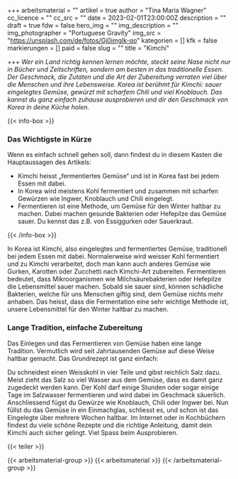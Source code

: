 +++
arbeitsmaterial = ""
artikel = true
author = "Tina Maria Wagner"
cc_licence = ""
cc_src = ""
date = 2023-02-01T23:00:00Z
description = ""
draft = true
fdw = false
hero_img = ""
img_description = ""
img_photographer = "Portuguese Gravity"
img_src = "https://unsplash.com/de/fotos/Gj0imgIk-qo"
kategorien = []
kfk = false
markierungen = []
paid = false
slug = ""
title = "Kimchi"

+++
_Wer ein Land richtig kennen lernen möchte, steckt seine Nase nicht nur in Bücher und Zeitschriften, sondern am besten in das traditionelle Essen. Der Geschmack, die Zutaten und die Art der Zubereitung verraten viel über die Menschen und ihre Lebensweise. Korea ist berühmt für Kimchi: sauer eingelegtes Gemüse, gewürzt mit scharfem Chili und viel Knoblauch. Das kannst du ganz einfach zuhause ausprobieren und dir den Geschmack von Korea in deine Küche holen._

  
{{< info-box >}} <h3>Das Wichtigste in Kürze</h3>

<p>Wenn es einfach schnell gehen soll, dann findest du in diesem Kasten die Hauptaussagen des Artikels:</p>

<ul>

<li>Kimchi heisst „fermentiertes Gemüse“ und ist in Korea fast bei jedem Essen mit dabei.</li>

<li>In Korea wird meistens Kohl fermentiert und zusammen mit scharfen Gewürzen wie Ingwer, Knoblauch und Chili eingelegt.</li>

<li>Fermentieren ist eine Methode, um Gemüse für den Winter haltbar zu machen. Dabei machen gesunde Bakterien oder Hefepilze das Gemüse sauer. Du kennst das z.B. von Essiggurken oder Sauerkraut.</li>

</ul> {{< /info-box >}}

In Korea ist Kimchi, also eingelegtes und fermentiertes Gemüse, traditionell bei jedem Essen mit dabei. Normalerweise wird weisser Kohl fermentiert und zu Kimchi verarbeitet, doch man kann auch anderes Gemüse wie Gurken, Karotten oder Zucchetti nach Kimchi-Art zubereiten. Fermentieren bedeutet, dass Mikroorganismen wie Milchsäurebakterien oder Hefepilze die Lebensmittel sauer machen. Sobald sie sauer sind, können schädliche Bakterien, welche für uns Menschen giftig sind, dem Gemüse nichts mehr anhaben. Das heisst, dass die Fermentation eine sehr wichtige Methode ist, unsere Lebensmittel für den Winter haltbar zu machen.

### Lange Tradition, einfache Zubereitung

Das Einlegen und das Fermentieren von Gemüse haben eine lange Tradition. Vermutlich wird seit Jahrtausenden Gemüse auf diese Weise haltbar gemacht. Das Grundrezept ist ganz einfach:

Du schneidest einen Weisskohl in vier Teile und gibst reichlich Salz dazu. Meist zieht das Salz so viel Wasser aus dem Gemüse, dass es damit ganz zugedeckt werden kann. Der Kohl darf einige Stunden oder sogar einige Tage im Salzwasser fermentieren und wird dabei im Geschmack säuerlich. Anschliessend fügst du Gewürze wie Knoblauch, Chili oder Ingwer bei. Nun füllst du das Gemüse in ein Einmachglas, schliesst es, und schon ist das Eingelegte über mehrere Wochen haltbar. Im Internet oder in Kochbüchern findest du viele schöne Rezepte und die richtige Anleitung, damit dein Kimchi auch sicher gelingt. Viel Spass beim Ausprobieren.

{{< teiler >}}

{{< arbeitsmaterial-group >}} {{< arbeitsmaterial >}} {{< /arbeitsmaterial-group >}}
